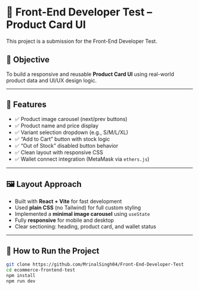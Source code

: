 # 🧪 Front-End Developer Test – Product Card UI

This project is a submission for the Front-End Developer Test.

## 🎯 Objective

To build a responsive and reusable **Product Card UI** using real-world product data and UI/UX design logic.

---

## 🧱 Features

- ✅ Product image carousel (next/prev buttons)
- ✅ Product name and price display
- ✅ Variant selection dropdown (e.g., S/M/L/XL)
- ✅ “Add to Cart” button with stock logic
- ✅ “Out of Stock” disabled button behavior
- ✅ Clean layout with responsive CSS
- ✅ Wallet connect integration (MetaMask via `ethers.js`)

---

## 🖼️ Layout Approach

- Built with **React + Vite** for fast development
- Used **plain CSS** (no Tailwind) for full custom styling
- Implemented a **minimal image carousel** using `useState`
- Fully **responsive** for mobile and desktop
- Clear sectioning: heading, product card, and wallet status

---

## 🧪 How to Run the Project

```bash
git clone https://github.com/MrinalSingh04/Front-End-Developer-Test
cd ecommerce-frontend-test
npm install
npm run dev
```
